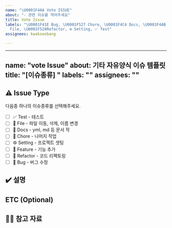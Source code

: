 ```yaml
---
name: "\U0001F4AA Vote ISSUE"
about: "- 관련 이슈를 적어주세요"
title: Vote Issue
labels: "\U0001F41E Bug, \U0001F527 Chore, \U0001F4C4 Docs, \U0001F4AB Feature, \U0001F5C2️
  File, \U0001F528Refactor, ⚙️ Setting, ✅ Test"
assignees: kwakseobang

---
```


---
name: "vote Issue"
about: 기타 자유양식 이슈 템플릿
title: "[이슈종류] "
labels: ""
assignees: ""
---


## ⚠️ Issue Type
다음중 하나의 이슈종류를 선택해주세요.
- [ ] ✅ Test - 테스트
- [ ] 📁 File - 파일 이동, 삭제, 이름 변경
- [ ] 📝 Docs - yml, md 등 문서 작
- [ ] 🔧 Chore - 나머지 작업
- [ ] ⚙️ Setting - 프로젝트 셋팅
- [ ] 💫 Feature - 기능 추가
- [ ] 🔨 Refactor - 코드 리팩토링
- [ ] 🐞 Bug - 버그 수정
<!-- 윗부분 / 1가지만 선택해주세요. -->

##  ✔️ 설명

<!-- 윗부분 / 설명을 작성해주세요. -->

## ETC (Optional)

<!-- 윗부분 / 기타사항을 작성해주세요. (선택) -->

##  🙋🏻 참고 자료
<!-- 참고 자료가 있다면 작성해 주세요. -- >
